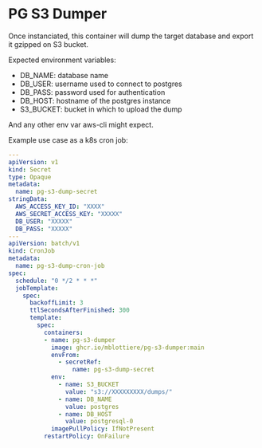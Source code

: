 # PG S3 Dumper

Once instanciated, this container will dump the target database and export it gzipped on S3 bucket.

Expected environment variables:

- DB_NAME: database name
- DB_USER: username used to connect to postgres
- DB_PASS: password used for authentication
- DB_HOST: hostname of the postgres instance
- S3_BUCKET: bucket in which to upload the dump

And any other env var aws-cli might expect.


Example use case as a k8s cron job:

```yaml
---
apiVersion: v1
kind: Secret
type: Opaque
metadata:
  name: pg-s3-dump-secret
stringData:
  AWS_ACCESS_KEY_ID: "XXXX"
  AWS_SECRET_ACCESS_KEY: "XXXXX"
  DB_USER: "XXXXX"
  DB_PASS: "XXXXX"
---
apiVersion: batch/v1
kind: CronJob
metadata:
  name: pg-s3-dump-cron-job
spec:
  schedule: "0 */2 * * *"
  jobTemplate:
    spec:
      backoffLimit: 3
      ttlSecondsAfterFinished: 300
      template:
        spec:
          containers:
          - name: pg-s3-dumper
            image: ghcr.io/mblottiere/pg-s3-dumper:main
            envFrom:
              - secretRef:
                  name: pg-s3-dump-secret
            env:
              - name: S3_BUCKET
                value: "s3://XXXXXXXXX/dumps/"
              - name: DB_NAME
                value: postgres
              - name: DB_HOST
                value: postgresql-0
            imagePullPolicy: IfNotPresent
          restartPolicy: OnFailure
```
